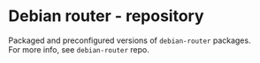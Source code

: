 # Debian router - repository
Packaged and preconfigured versions of `debian-router` packages.  
For more info, see `debian-router` repo.
